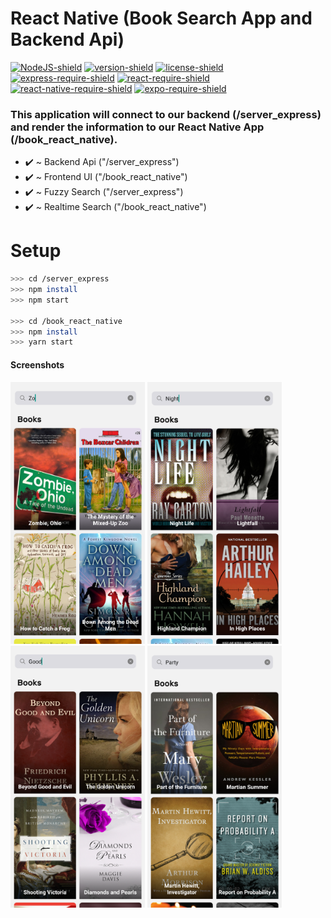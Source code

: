 # React Native (Book Search App and Backend Api)
[![NodeJS-shield]](https://www.python.org/) [![version-shield]]() [![license-shield]]() [![express-require-shield]]() [![react-require-shield]]() [![react-native-require-shield]]() [![expo-require-shield]]() 

### This application will connect to our backend (/server_express) and render the information to our React Native App (/book_react_native).

- :heavy_check_mark: ~ Backend Api ("/server_express")
- :heavy_check_mark: ~ Frontend UI ("/book_react_native")
- :heavy_check_mark: ~ Fuzzy Search ("/server_express")
- :heavy_check_mark: ~ Realtime Search ("/book_react_native")


# Setup
``` bash
>>> cd /server_express
>>> npm install
>>> npm start

>>> cd /book_react_native
>>> npm install
>>> yarn start
```

#### Screenshots

<img width="215" height="419"
    src="https://github.com/InSertCod3/Book_API_ReactNative/blob/master/screenshot/screenshot_0.png">
<img width="215" height="419"
    src="https://github.com/InSertCod3/Book_API_ReactNative/blob/master/screenshot/screenshot_2.png">
<img width="215" height="419"
    src="https://github.com/InSertCod3/Book_API_ReactNative/blob/master/screenshot/screenshot_3.png">
<img width="215" height="419"
    src="https://github.com/InSertCod3/Book_API_ReactNative/blob/master/screenshot/screenshot_4.png">

[version-shield]: https://img.shields.io/badge/version---dev-yellowgreen.svg "dev"
[NodeJS-shield]: https://img.shields.io/badge/NodeJS%2B-10.16+-blue.svg "NodeJS+"
[license-shield]: https://img.shields.io/badge/license-MIT-lightgrey.svg "License"
[express-require-shield]: https://img.shields.io/badge/Expressjs-%204.16%2B-yellow.svg "Express"
[expo-require-shield]: https://img.shields.io/badge/Expo-%2016.5%2B-orange.svg "Expo"
[react-require-shield]: https://img.shields.io/badge/React-%2016.5%2B-purple.svg "React"
[react-native-require-shield]: https://img.shields.io/badge/React%20Native-%2032.0%2B-teal.svg "React Native"
